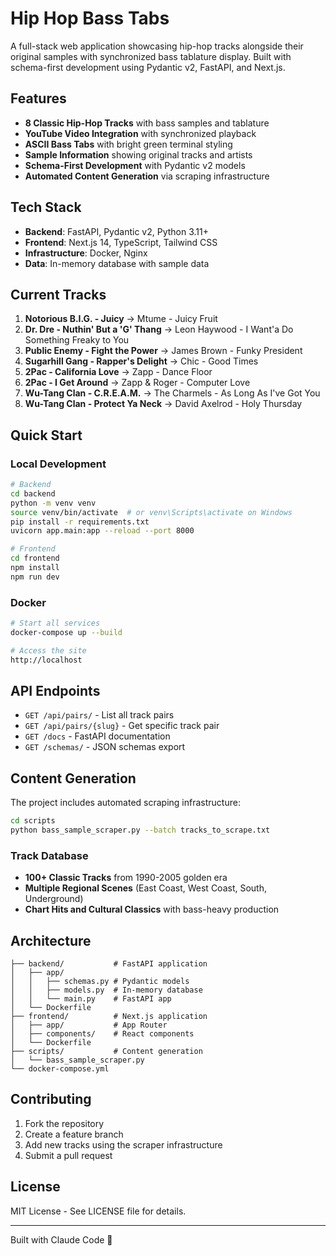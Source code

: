 # Hip Hop Bass Tabs

A full-stack web application showcasing hip-hop tracks alongside their original samples with synchronized bass tablature display. Built with schema-first development using Pydantic v2, FastAPI, and Next.js.

## Features

- **8 Classic Hip-Hop Tracks** with bass samples and tablature
- **YouTube Video Integration** with synchronized playback
- **ASCII Bass Tabs** with bright green terminal styling
- **Sample Information** showing original tracks and artists
- **Schema-First Development** with Pydantic v2 models
- **Automated Content Generation** via scraping infrastructure

## Tech Stack

- **Backend**: FastAPI, Pydantic v2, Python 3.11+
- **Frontend**: Next.js 14, TypeScript, Tailwind CSS
- **Infrastructure**: Docker, Nginx
- **Data**: In-memory database with sample data

## Current Tracks

1. **Notorious B.I.G. - Juicy** → Mtume - Juicy Fruit
2. **Dr. Dre - Nuthin' But a 'G' Thang** → Leon Haywood - I Want'a Do Something Freaky to You
3. **Public Enemy - Fight the Power** → James Brown - Funky President
4. **Sugarhill Gang - Rapper's Delight** → Chic - Good Times
5. **2Pac - California Love** → Zapp - Dance Floor
6. **2Pac - I Get Around** → Zapp & Roger - Computer Love
7. **Wu-Tang Clan - C.R.E.A.M.** → The Charmels - As Long As I've Got You
8. **Wu-Tang Clan - Protect Ya Neck** → David Axelrod - Holy Thursday

## Quick Start

### Local Development

```bash
# Backend
cd backend
python -m venv venv
source venv/bin/activate  # or venv\Scripts\activate on Windows
pip install -r requirements.txt
uvicorn app.main:app --reload --port 8000

# Frontend
cd frontend
npm install
npm run dev
```

### Docker

```bash
# Start all services
docker-compose up --build

# Access the site
http://localhost
```

## API Endpoints

- `GET /api/pairs/` - List all track pairs
- `GET /api/pairs/{slug}` - Get specific track pair
- `GET /docs` - FastAPI documentation
- `GET /schemas/` - JSON schemas export

## Content Generation

The project includes automated scraping infrastructure:

```bash
cd scripts
python bass_sample_scraper.py --batch tracks_to_scrape.txt
```

### Track Database

- **100+ Classic Tracks** from 1990-2005 golden era
- **Multiple Regional Scenes** (East Coast, West Coast, South, Underground)
- **Chart Hits and Cultural Classics** with bass-heavy production

## Architecture

```
├── backend/           # FastAPI application
│   ├── app/
│   │   ├── schemas.py # Pydantic models
│   │   ├── models.py  # In-memory database
│   │   └── main.py    # FastAPI app
│   └── Dockerfile
├── frontend/          # Next.js application
│   ├── app/           # App Router
│   ├── components/    # React components
│   └── Dockerfile
├── scripts/           # Content generation
│   └── bass_sample_scraper.py
└── docker-compose.yml
```

## Contributing

1. Fork the repository
2. Create a feature branch
3. Add new tracks using the scraper infrastructure
4. Submit a pull request

## License

MIT License - See LICENSE file for details.

---

Built with Claude Code 🎵